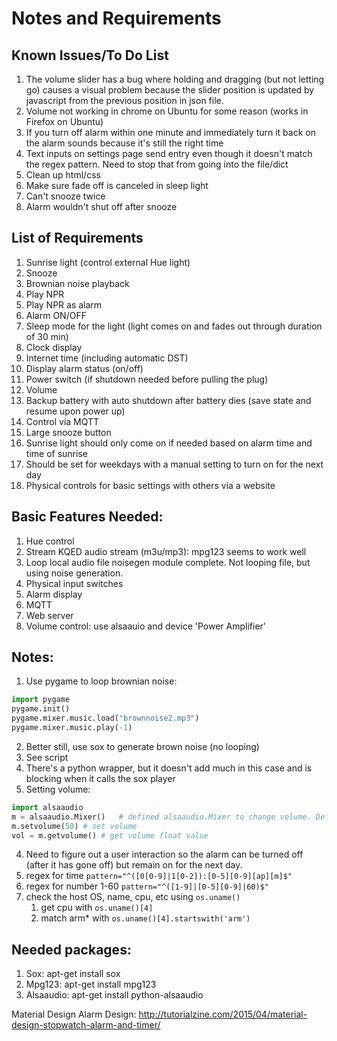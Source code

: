 # Notes and Requirements #

## Known Issues/To Do List ##
1. The volume slider has a bug where holding and dragging (but not letting go) causes a visual problem because the slider position is updated by javascript from the previous position in json file.
  1. Volume not working in chrome on Ubuntu for some reason (works in Firefox on Ubuntu)
2. If you turn off alarm within one minute and immediately turn it back on the alarm sounds because it's still the right time
3. Text inputs on settings page send entry even though it doesn't match the regex pattern. Need to stop that from going into the file/dict
4. Clean up html/css
5. Make sure fade off is canceled in sleep light
6. Can't snooze twice
7. Alarm wouldn't shut off after snooze

## List of Requirements ##
1. Sunrise light (control external Hue light)
2. Snooze
3. Brownian noise playback
4. Play NPR
5. Play NPR as alarm
6. Alarm ON/OFF
7. Sleep mode for the light (light comes on and fades out through duration of 30 min)
8. Clock display
9. Internet time (including automatic DST)
10. Display alarm status (on/off)
11. Power switch (if shutdown needed before pulling the plug)
12. Volume
13. Backup battery with auto shutdown after battery dies (save state and resume upon power up)
14. Control via MQTT
15. Large snooze button
16. Sunrise light should only come on if needed based on alarm time and time of sunrise
17. Should be set for weekdays with a manual setting to turn on for the next day
18. Physical controls for basic settings with others via a website

## Basic Features Needed: ##
1. Hue control
2. Stream KQED audio stream (m3u/mp3): mpg123 seems to work well
3. Loop local audio file noisegen module complete. Not looping file, but using noise generation.
4. Physical input switches
5. Alarm display
6. MQTT
7. Web server
8. Volume control: use alsaauio and device 'Power Amplifier'

## Notes: ##
1. Use pygame to loop brownian noise:
```python
import pygame
pygame.init()
pygame.mixer.music.load("brownnoise2.mp3")
pygame.mixer.music.play(-1)
```
2. Better still, use sox to generate brown noise (no looping)
  1. See script
  2. There's a python wrapper, but it doesn't add much in this case and is blocking when it calls the sox player
3. Setting volume:
```python
import alsaaudio
m = alsaaudio.Mixer()   # defined alsaaudio.Mixer to change volume. Default device is Mixer. Chip needs to use 'Power Amplifier'
m.setvolume(50) # set volume
vol = m.getvolume() # get volume float value
```
4. Need to figure out a user interaction so the alarm can be turned off (after it has gone off) but remain on for the next day.
5. regex for time ```pattern="^([0[0-9]|1[0-2]):[0-5][0-9][ap][m]$"```
6. regex for number 1-60 ```pattern="^([1-9]|[0-5][0-9]|60)$"```
7. check the host OS, name, cpu, etc using ```os.uname()```
    1. get cpu with ```os.uname()[4]```
    2. match arm* with ```os.uname()[4].startswith('arm')```

## Needed packages: ##
1. Sox: apt-get install sox
2. Mpg123: apt-get install mpg123
3. Alsaaudio: apt-get install python-alsaaudio

Material Design Alarm Design: http://tutorialzine.com/2015/04/material-design-stopwatch-alarm-and-timer/
